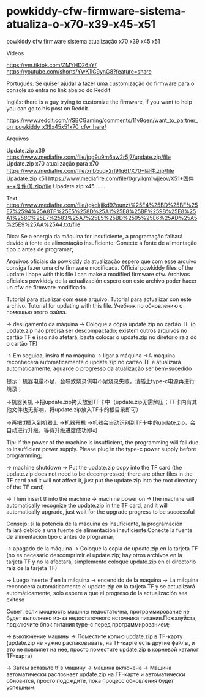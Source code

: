 # powkiddy-cfw-firmware-sistema-atualiza-o-x70-x39-x45-x51
powkiddy cfw firmware sistema atualização x70 x39 x45 x51

Vídeos

https://vm.tiktok.com/ZMYHD26aY/
https://youtube.com/shorts/YwK1iC9ynG8?feature=share

Português:
Se quiser ajudar a fazer uma customização do firmware para o console só entra no link abaixo do Reddit 

Inglês:
there is a guy trying to customize the firmware, if you want to help you can go to his post on Reddit.  

https://www.reddit.com/r/SBCGaming/comments/11v9qen/want_to_partner_on_powkiddy_x39x45x51x70_cfw_here/

Arquivos

Update.zip x39
 https://www.mediafire.com/file/jpg9u9m6aw2r5j7/update.zip/file 
Update.zip x70 atualização para x70
https://www.mediafire.com/file/xnb5uqx2rl91q6f/X70+固件.zip/file
Upadate.zip x51
https://www.mediafire.com/file/0gryilqm1wjjeov/X51+固件+-+复件(1).zip/file
Upadate.zip x45
.......

Text
https://www.mediafire.com/file/tgkdkjjkd92ounz/%25E4%25BD%25BF%25E7%2594%25A8TF%25E5%258D%25A1%25E8%25BF%259B%25E8%25A1%258C%25E7%2583%25A7%25E5%25BD%2595%25E6%25AD%25A5%25E9%25AA%25A4.txt/file


Dica: Se a energia da máquina for insuficiente, a programação falhará devido à fonte de alimentação insuficiente. Conecte a fonte de alimentação tipo c antes de programar;

Arquivos oficiais da powkiddy da atualização espero que com esse arquivo consiga fazer uma cfw firmware modificada.
Official powkiddy files of the update I hope with this file I can make a modified firmware cfw.
Archivos oficiales powkiddy de la actualización espero con este archivo poder hacer un cfw de firmware modificado.


Tutorial para atualizar com esse arquivo.
Tutorial para actualizar con este archivo.
Tutorial for updating with this file.
Учебник по обновлению с помощью этого файла.


 -> desligamento da máquina
 -> Coloque a cópia update.zip no cartão TF (o update.zip não precisa ser descompactado; existem outros arquivos no cartão TF e isso não afetará, basta colocar o update.zip no diretório raiz do o cartão TF)

 -> Em seguida, insira tf na máquina
 -> ligar a máquina
 ->A máquina reconhecerá automaticamente o update.zip no cartão TF e atualizará automaticamente, aguarde o progresso da atualização ser bem-sucedido



提示：机器电量不足，会导致烧录供电不足烧录失败，请插上type-c电源再进行烧录；


->机器关机
->把update.zip拷贝放到TF卡中（update.zip无需解压；TF卡内有其他文件也无影响，将update.zip放入TF卡的根目录即可）

->再把tf插入到机器上
->机器开机
->机器会自动识别到TF卡中的update.zip，会自动进行升级，等待升级进度成功即可


Tip: If the power of the machine is insufficient, the programming will fail due to insufficient power supply. Please plug in the type-c power supply before programming;


 -> machine shutdown
 -> Put the update.zip copy into the TF card (the update.zip does not need to be decompressed; there are other files in the TF card and it will not affect it, just put the update.zip into the root directory of the TF card)

 -> Then insert tf into the machine
 -> machine power on
 ->The machine will automatically recognize the update.zip in the TF card, and it will automatically upgrade, just wait for the upgrade progress to be successful


Consejo: si la potencia de la máquina es insuficiente, la programación fallará debido a una fuente de alimentación insuficiente.Conecte la fuente de alimentación tipo c antes de programar;

 -> apagado de la máquina
 -> Coloque la copia de update.zip en la tarjeta TF (no es necesario descomprimir el update.zip; hay otros archivos en la tarjeta TF y no la afectará, simplemente coloque update.zip en el directorio raíz de la tarjeta TF)

 -> Luego inserte tf en la máquina
 -> encendido de la máquina
 -> La máquina reconocerá automáticamente el update.zip en la tarjeta TF y se actualizará automáticamente, solo espere a que el progreso de la actualización sea exitoso


Совет: если мощность машины недостаточна, программирование не будет выполнено из-за недостаточного источника питания.Пожалуйста, подключите блок питания type-c перед программированием;



 -> выключение машины
 -> Поместите копию update.zip в TF-карту (update.zip не нужно распаковывать, на TF-карте есть другие файлы, и это не повлияет на нее, просто поместите update.zip в корневой каталог TF-карта)

 -> Затем вставьте tf в машину
 -> машина включена
 -> Машина автоматически распознает update.zip на TF-карте и автоматически обновится, просто подождите, пока процесс обновления будет успешным.
